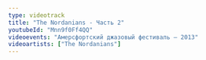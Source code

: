 ```yaml
---
type: videotrack
title: "The Nordanians - Часть 2"
youtubeId: "Mnn9f0Ff4QQ"
videoevents: "Амерсфортский джазовый фестиваль — 2013"
videoartists: ["The Nordanians"]
---
```

